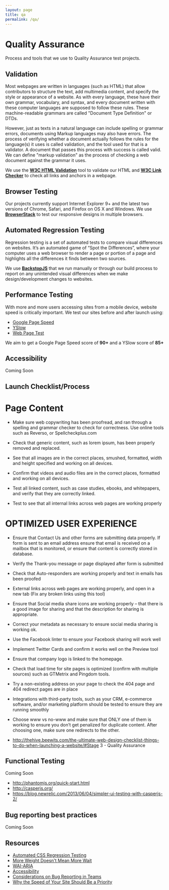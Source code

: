 ```yaml
---
layout: page
title: qa
permalink: /qa/
---
```


# Quality Assurance
Process and tools that we use to Quality Assurance test projects.

## Validation
Most webpages are written in languages (such as HTML) that allow contributors to structure the text, add multimedia content, and specify the style or appearance of a website. As with every language, these have their own grammar, vocabulary, and syntax, and every document written with these computer languages are supposed to follow these rules. These machine-readable grammars are called "Document Type Definition" or DTDs.

However, just as texts in a natural language can include spelling or grammar errors, documents using Markup languages may also have errors. The process of verifying whether a document actually follows the rules for the language(s) it uses is called validation, and the tool used for that is a validator. A document that passes this process with success is called valid. We can define "markup validation" as the process of checking a web document against the grammar it uses.

We use the **[W3C HTML Validation](https://validator.w3.org)** tool to validate our HTML and **[W3C Link Checker](https://validator.w3.org/checklink)** to check all links and anchors in a webpage.

## Browser Testing
Our projects currently support Internet Explorer 9+ and the latest two versions of Chrome, Safari, and Firefox on OS X and Windows. We use **[BrowserStack](https://www.browserstack.com)** to test our responsive designs in multiple browsers.

## Automated Regression Testing
Regression testing is a set of automated tests to compare visual differences on websites. It’s an automated game of “Spot the Differences”, where your computer uses a web browser to render a page or portion of a page and highlights all the differences it finds between two sources.

We use **[BackstopJS](https://garris.github.io/BackstopJS/)** that we run manually or through our build process to report on any unintended visual differences when we make design/development changes to websites.

## Performance Testing
With more and more users accessing sites from a mobile device, website speed is critically important. We test our sites before and after launch using:

* [Google Page Speed](https://developers.google.com/speed/pagespeed/)
* [YSlow](http://yslow.org/)
* [Web Page Test](http://www.webpagetest.org/)

We aim to get a Google Page Speed score of **90+** and a YSlow score of **85+**

## Accessibility

Coming Soon

## Launch Checklist/Process
# Page Content
* Make sure web copywriting has been proofread, and ran through a spelling and grammar checker to check for correctness. Use online tools such as Reverso, or Spellcheckplus.com

* Check that generic content, such as lorem ipsum, has been properly removed and replaced.

* See that all images are in the correct places, smushed, formatted, width and height specified and working on all devices.

* Confirm that videos and audio files are in the correct places, formatted and working on all devices.

* Test all linked content, such as case studies, ebooks, and whitepapers, and verify that they are correctly linked.

* Test to see that all internal links across web pages are working properly

# OPTIMIZED USER EXPERIENCE

* Ensure that Contact Us and other forms are submitting data properly. If form is sent to an email address ensure that email is received on a mailbox that is monitored, or ensure that content is correctly stored in database.

* Verify the Thank-you message or page displayed after form is submitted

* Check that Auto-responders are working properly and text in emails has been proofed

* External links across web pages are working properly, and open in a new tab (Fix any broken links using this tool)

* Ensure that Social media share icons are working properly – that there is a good image for sharing and that the description for sharing is appropriate.

* Correct your metadata as necessary to ensure social media sharing is working ok.

* Use the Facebook linter to ensure your Facebook sharing will work well

* Implement Twitter Cards and confirm it works well on the Preview tool

* Ensure that company logo is linked to the homepage.

* Check that load time for site pages is optimized (confirm with multiple sources) such as GTMetrix and Pingdom tools. 

* Try a non-existing address on your page to check the 404 page and 404 redirect pages are in place

* Integrations with third-party tools, such as your CRM, e-commerce software, and/or marketing platform should be tested to ensure they are running smoothly

* Choose www vs no-www and make sure that ONLY one of them is working to ensure you don’t get penalized for duplicate content. After choosing one, make sure one redirects to the other.

* http://thehive.beewits.com/the-ultimate-web-design-checklist-things-to-do-when-launching-a-website/#Stage 3 - Quality Assurance


## Functional Testing

Coming Soon

* http://phantomjs.org/quick-start.html
* http://casperjs.org/
* https://blog.newrelic.com/2013/06/04/simpler-ui-testing-with-casperjs-2/

## Bug reporting best practices

Coming Soon

## Resources
* [Automated CSS Regression Testing](https://css-tricks.com/automating-css-regression-testing)
* [More Weight Doesn't Mean More Wait](http://www.filamentgroup.com/lab/weight-wait.html)
* [WAI-ARIA](http://www.w3.org/TR/wai-aria/)
* [Accessibility](http://code.tutsplus.com/tutorials/accessibility-part-1-introduction--cms-21791)
* [Considerations on Bug Reporting in Teams](https://css-tricks.com/considerations-on-bug-reporting-in-teams/)
* [Why the Speed of Your Site Should Be a Priority](http://www.blogherald.com/2015/08/07/why-the-speed-of-your-site-should-be-a-priority)
